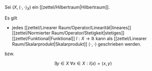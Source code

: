 Sei $(X, \langle \cdot, \cdot \rangle_X)$ ein [[zettel/Hilbertraum|Hilbertraum]].

Es gilt
- jedes [[zettel/Linearer Raum/Operator/Linearität|lineares]] [[zettel/Normierter Raum/Operator/Stetigkeit|stetiges]] [[zettel/Funktional|Funktional]] $l : X \to \mathbb{R}$ kann als [[zettel/Linearer Raum/Skalarprodukt|Skalarprodukt]] $\langle \cdot, \cdot \rangle$ geschrieben werden.

bzw.

$$
	\exists y \in X \ \forall x \in X : l(x) = \langle x, y \rangle
$$